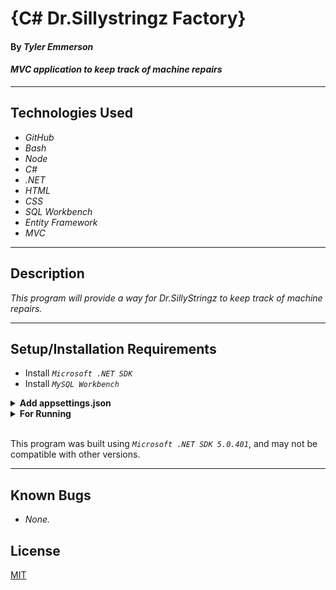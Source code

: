 # {C# Dr.Sillystringz Factory}

#### By _**Tyler Emmerson**_  

#### _MVC application to keep track of machine repairs_  

---
## Technologies Used

* _GitHub_
* _Bash_
* _Node_
* _C#_
* _.NET_
* _HTML_
* _CSS_
* _SQL Workbench_
* _Entity Framework_
* _MVC_

---
## Description

_This program will provide a way for Dr.SillyStringz to keep track of machine repairs._

---
## Setup/Installation Requirements
* Install *`Microsoft .NET SDK`*
* Install *`MySQL Workbench`*
<details>
<summary><strong>Add appsettings.json</strong></summary>
Navigate to  
    <pre>Dr.SillyStringz_Solution
    ├── <strong>Factory</strong></pre>

* $ touch appsettings.json 
* Open the appsettings.json and enter:

```
{
    "ConnectionStrings": {
        "DefaultConnection": "Server=Localhost;Port=3306;database=[Database-Name];uid=root;pwd=[YOUR-PASSWORD];"
    }
}
``` 

</details>

<details>
<summary><strong>For Running</strong></summary>
Navigate to  
    <pre>Dr.SillyStringz_Solution
    ├── <strong>Factory</strong></pre>


 Run ```$ dotnet restore``` in the console 
 Run ```$ dotnet ef migration add Initial``` in the console 
 Run ```$ dotnet ef database update``` in the console  
 Run ```$ dotnet run``` in the console
 Visit <http://localhost:5000>
 
</details>

<br>

This program was built using *`Microsoft .NET SDK 5.0.401`*, and may not be compatible with other versions.

---
## Known Bugs

* _None._

## License

[MIT](/LICENSE)
